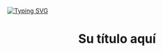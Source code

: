 [![Typing SVG](https://readme-typing-svg.herokuapp.com?font=Fira+Code&duration=3500&pause=500&color=0CF7C1&center=true&vCenter=true&width=1000&lines=Welocome+to+my+Github+Profile+%F0%9F%98%89;My+name+is+Francesc+Oliveras)](https://git.io/typing-svg)

<h1 align="center"> Su título aquí </h1>
<!--
**fxop0218/fxop0218** is a ✨ _special_ ✨ repository because its `README.md` (this file) appears on your GitHub profile.

Here are some ideas to get you started:

- 🔭 I’m currently working on ...
- 🌱 I’m currently learning ...
- 👯 I’m looking to collaborate on ...
- 🤔 I’m looking for help with ...
- 💬 Ask me about ...
- 📫 How to reach me: ...
- 😄 Pronouns: ...
- ⚡ Fun fact: ...
-->
